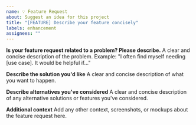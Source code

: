 ```yaml
---
name: 💡 Feature Request
about: Suggest an idea for this project
title: "[FEATURE] Describe your feature concisely"
labels: enhancement
assignees: ""
---
```


**Is your feature request related to a problem? Please describe.** A clear and
concise description of the problem. Example: "I often find myself needing [use
case]. It would be helpful if..."

**Describe the solution you'd like** A clear and concise description of what you
want to happen.

**Describe alternatives you've considered** A clear and concise description of
any alternative solutions or features you've considered.

**Additional context** Add any other context, screenshots, or mockups about the
feature request here.
